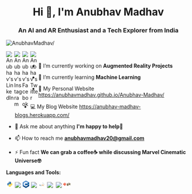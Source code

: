 



<h1 align="center">Hi 👋, I'm Anubhav Madhav</h1>
<h3 align="center">An AI and AR Enthusiast and a Tech Explorer from India</h3>


<!-- 
<img src="https://cdn.rawgit.com/sindresorhus/awesome/d7305f38d29fed78fa85652e3a63e154dd8e8829/media/badge.svg" alt="Awesome Badge"/> -->
<p align="left"> <img src=https://komarev.com/ghpvc/?username=AnubhavMadhav alt=AnubhavMadhav/> </p> 

<a href="https://www.linkedin.com/in/anubhav-madhav/">
  <img align="left" alt="Anubhav's LinkedIn" width="22px" src="https://cdn.jsdelivr.net/npm/simple-icons@v3/icons/linkedin.svg" />
</a>
<a href="https://www.instagram.com/anubhav_madhav/">
  <img align="left" alt="Anubhav's Instagram" width="22px" src="https://cdn.jsdelivr.net/npm/simple-icons@v3/icons/instagram.svg" />
</a>
<a href="https://www.facebook.com/profile.php?id=100004730176288">
  <img align="left" alt="Anubhav's Facebook" width="22px" src="https://cdn.jsdelivr.net/npm/simple-icons@3.0.1/icons/facebook.svg" />
</a> 
<a href="https://twitter.com/Anubhav_Madhav">
  <img align="left" alt="Anubhav's Twitter" width="22px" src="https://cdn.jsdelivr.net/npm/simple-icons@3.2.0/icons/twitter.svg" />
</a> 




<br/>

- 🔭 I’m currently working on **Augmented Reality Projects**

- 🌱 I’m currently learning **Machine Learning**

- 🎻 My Personal Website https://anubhavmadhav.github.io/Anubhav-Madhav/

- 💻 My Blog Website https://anubhav-madhav-blogs.herokuapp.com/

<!-- - 👯 I’m looking to collaborate on **developing a Deep Learning project** -->

- 💬 Ask me about anything **I'm happy to help🤝**

- 📫 How to reach me **anubhavmadhav20@gmail.com**

- ⚡ Fun fact **We can grab a coffee☕️ while discussing Marvel Cinematic Universe🤓**


**Languages and Tools:**  

<code><img height="20" src="https://raw.githubusercontent.com/github/explore/80688e429a7d4ef2fca1e82350fe8e3517d3494d/topics/python/python.png"></code>
<code><img height="20" src="https://image.flaticon.com/icons/svg/226/226777.svg"></code>
<code><img height="20" src="https://raw.githubusercontent.com/github/explore/80688e429a7d4ef2fca1e82350fe8e3517d3494d/topics/cpp/cpp.png"></code>
<code><img height="20" src="https://konpa.github.io/devicon/devicon.git/icons/c/c-original.svg"></code>
<code><img height="20" src="https://raw.githubusercontent.com/github/explore/80688e429a7d4ef2fca1e82350fe8e3517d3494d/topics/mysql/mysql.png"></code>
<code><img height="20" src="https://cdn4.iconfinder.com/data/icons/logos-brands-5/24/unity-512.png"></code>
<code><img height="20" src=""></code>
<code><img height="20" src="https://konpa.github.io/devicon/devicon.git/icons/html5/html5-original-wordmark.svg"></code>
<code><img height="20" src="https://raw.githubusercontent.com/github/explore/80688e429a7d4ef2fca1e82350fe8e3517d3494d/topics/git/git.png"></code>







<!--
**AnubhavMadhav/AnubhavMadhav** is a ✨ _special_ ✨ repository because its `README.md` (this file) appears on your GitHub profile.

Here are some ideas to get you started:

- 🔭 I’m currently working on ...
- 🌱 I’m currently learning ...
- 👯 I’m looking to collaborate on ...
- 🤔 I’m looking for help with ...
- 💬 Ask me about ...
- 📫 How to reach me: ...
- 😄 Pronouns: ...
- ⚡ Fun fact: ...
-->



